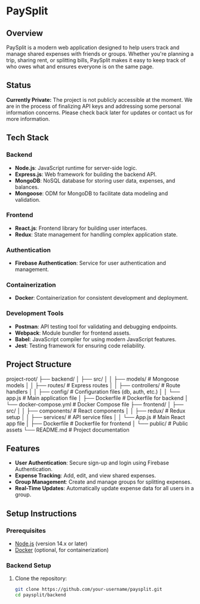 # PaySplit

## Overview

PaySplit is a modern web application designed to help users track and manage shared expenses with friends or groups. Whether you're planning a trip, sharing rent, or splitting bills, PaySplit makes it easy to keep track of who owes what and ensures everyone is on the same page.

## Status

**Currently Private:** The project is not publicly accessible at the moment. We are in the process of finalizing API keys and addressing some personal information concerns. Please check back later for updates or contact us for more information.

## Tech Stack

### Backend
- **Node.js**: JavaScript runtime for server-side logic.
- **Express.js**: Web framework for building the backend API.
- **MongoDB**: NoSQL database for storing user data, expenses, and balances.
- **Mongoose**: ODM for MongoDB to facilitate data modeling and validation.

### Frontend
- **React.js**: Frontend library for building user interfaces.
- **Redux**: State management for handling complex application state.

### Authentication
- **Firebase Authentication**: Service for user authentication and management.

### Containerization
- **Docker**: Containerization for consistent development and deployment.

### Development Tools
- **Postman**: API testing tool for validating and debugging endpoints.
- **Webpack**: Module bundler for frontend assets.
- **Babel**: JavaScript compiler for using modern JavaScript features.
- **Jest**: Testing framework for ensuring code reliability.

## Project Structure

project-root/
├── backend/
│   ├── src/
│   │   ├── models/          # Mongoose models
│   │   ├── routes/          # Express routes
│   │   ├── controllers/     # Route handlers
│   │   ├── config/          # Configuration files (db, auth, etc.)
│   │   └── app.js           # Main application file
│   ├── Dockerfile           # Dockerfile for backend
│   └── docker-compose.yml   # Docker Compose file
├── frontend/
│   ├── src/
│   │   ├── components/      # React components
│   │   ├── redux/           # Redux setup
│   │   ├── services/        # API service files
│   │   └── App.js           # Main React app file
│   ├── Dockerfile           # Dockerfile for frontend
│   └── public/              # Public assets
└── README.md                # Project documentation



## Features

- **User Authentication**: Secure sign-up and login using Firebase Authentication.
- **Expense Tracking**: Add, edit, and view shared expenses.
- **Group Management**: Create and manage groups for splitting expenses.
- **Real-Time Updates**: Automatically update expense data for all users in a group.

## Setup Instructions

### Prerequisites

- [Node.js](https://nodejs.org/) (version 14.x or later)
- [Docker](https://www.docker.com/products/docker-desktop) (optional, for containerization)

### Backend Setup

1. Clone the repository:
   ```bash
   git clone https://github.com/your-username/paysplit.git
   cd paysplit/backend
